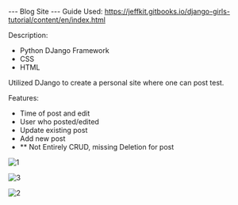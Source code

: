 --- Blog Site ---
Guide Used:
https://jeffkit.gitbooks.io/django-girls-tutorial/content/en/index.html

Description:
  - Python DJango Framework
  - CSS
  - HTML

  Utilized DJango to create a personal site where one can post test.

Features:
  - Time of post and edit
  - User who posted/edited
  - Update existing post
  - Add new post
  - ** Not Entirely CRUD, missing Deletion for post




![1](https://user-images.githubusercontent.com/60201899/165880681-7884a20e-f641-43a1-9c09-b97049254cc1.PNG)


![3](https://user-images.githubusercontent.com/60201899/165880797-8c45f13a-f088-4b8f-b168-e15d6597272d.PNG)


![2](https://user-images.githubusercontent.com/60201899/165880716-87043350-7cef-497f-8f3c-5cc4b323229c.PNG)

